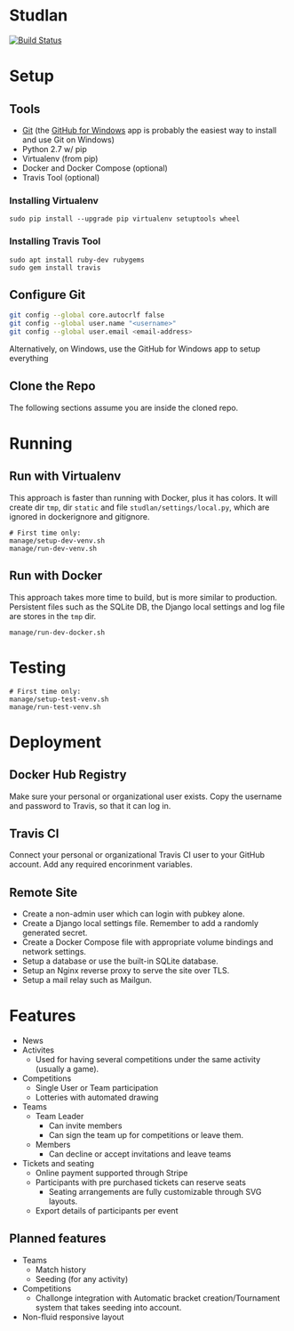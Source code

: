 Studlan
==========
[![Build Status](https://drone.casualgaming.no/api/badges/CasualGaming/studlan/status.svg)](https://drone.fap.no/CasualGaming/studlan)

# Setup
## Tools
* [Git](http://git-scm.com) (the [GitHub for Windows](http://windows.github.com/) app is probably the easiest way to install and use Git on Windows)
* Python 2.7 w/ pip
* Virtualenv (from pip)
* Docker and Docker Compose (optional)
* Travis Tool (optional)

### Installing Virtualenv
```
sudo pip install --upgrade pip virtualenv setuptools wheel
```

### Installing Travis Tool
```
sudo apt install ruby-dev rubygems
sudo gem install travis
```

## Configure Git
```bash
git config --global core.autocrlf false
git config --global user.name "<username>"
git config --global user.email <email-address>
```

Alternatively, on Windows, use the GitHub for Windows app to setup everything

## Clone the Repo
The following sections assume you are inside the cloned repo.

# Running
## Run with Virtualenv
This approach is faster than running with Docker, plus it has colors. It will create dir `tmp`, dir `static` and file `studlan/settings/local.py`, which are ignored in dockerignore and gitignore.
```
# First time only:
manage/setup-dev-venv.sh
manage/run-dev-venv.sh
```

## Run with Docker
This approach takes more time to build, but is more similar to production. Persistent files such as the SQLite DB, the Django local settings and log file are stores in the `tmp` dir.
```
manage/run-dev-docker.sh
```

# Testing
```
# First time only:
manage/setup-test-venv.sh
manage/run-test-venv.sh
```

# Deployment
## Docker Hub Registry
Make sure your personal or organizational user exists. Copy the username and password to Travis, so that it can log in.

## Travis CI
Connect your personal or organizational Travis CI user to your GitHub account. Add any required encorinment variables.

## Remote Site
* Create a non-admin user which can login with pubkey alone.
* Create a Django local settings file. Remember to add a randomly generated secret.
* Create a Docker Compose file with appropriate volume bindings and network settings.
* Setup a database or use the built-in SQLite database.
* Setup an Nginx reverse proxy to serve the site over TLS.
* Setup a mail relay such as Mailgun.

# Features
* News
* Activites
	* Used for having several competitions under the same activity (usually a game).
* Competitions
	* Single User or Team participation
	* Lotteries with automated drawing
* Teams
	* Team Leader
		* Can invite members
		* Can sign the team up for competitions or leave them.
	* Members
		* Can decline or accept invitations and leave teams
* Tickets and seating
	* Online payment supported through Stripe
	* Participants with pre purchased tickets can reserve seats
		* Seating arrangements are fully customizable through SVG layouts.
	* Export details of participants per event


## Planned features
* Teams
	* Match history
	* Seeding (for any activity)
* Competitions
	* Challonge integration with Automatic bracket creation/Tournament system that takes seeding into account.
* Non-fluid responsive layout
